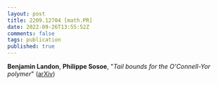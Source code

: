 ```yaml
---
layout: post
title: 2209.12704 [math.PR]
date: 2022-09-26T13:55:52Z
comments: false
tags: publication
published: true
---
```


<b>Benjamin Landon</b>, <b>Philippe Sosoe</b>, "<i>Tail bounds for the O'Connell-Yor polymer</i>" ([arXiv](http://arxiv.org/abs/2209.12704v1))
